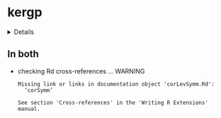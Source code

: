 # kergp

<details>

* Version: 0.4.0
* Source code: https://github.com/cran/kergp
* Date/Publication: 2018-09-17 14:00:03 UTC
* Number of recursive dependencies: 61

Run `revdep_details(,"kergp")` for more info

</details>

## In both

*   checking Rd cross-references ... WARNING
    ```
    Missing link or links in documentation object 'corLevSymm.Rd':
      ‘corSymm’
    
    See section 'Cross-references' in the 'Writing R Extensions' manual.
    ```

